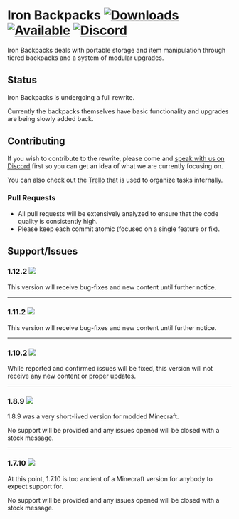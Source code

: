# Iron Backpacks [![Downloads](http://cf.way2muchnoise.eu/full_iron-backpacks_downloads.svg) ![Available](http://cf.way2muchnoise.eu/versions/iron-backpacks.svg)](https://minecraft.curseforge.com/projects/iron-backpacks) [![Discord](https://img.shields.io/discord/292867474591055873.svg?colorB=7289DA&logo=data:image/png;base64,iVBORw0KGgoAAAANSUhEUgAAAHYAAABWAgMAAABnZYq0AAAACVBMVEUAAB38%2FPz%2F%2F%2F%2Bm8P%2F9AAAAAXRSTlMAQObYZgAAAAFiS0dEAIgFHUgAAAAJcEhZcwAACxMAAAsTAQCanBgAAAAHdElNRQfhBxwQJhxy2iqrAAABoElEQVRIx7WWzdGEIAyGgcMeKMESrMJ6rILZCiiBg4eYKr%2Fd1ZAfgXFm98sJfAyGNwno3G9sLucgYGpQ4OGVRxQTREMDZjF7ILSWjoiHo1n%2BE03Aw8p7CNY5IhkYd%2F%2F6MtO3f8BNhR1QWnarCH4tr6myl0cWgUVNcfMcXACP1hKrGMt8wcAyxide7Ymcgqale7hN6846uJCkQxw6GG7h2MH4Czz3cLqD1zHu0VOXMfZjHLoYvsdd0Q7ZvsOkafJ1P4QXxrWFd14wMc60h8JKCbyQvImzlFjyGoZTKzohwWR2UzSONHhYXBQOaKKsySsahwGGDnb%2FiYPJw22sCqzirSULYy1qtHhXGbtgrM0oagBV4XiTJok3GoLoDNH8ooTmBm7ZMsbpFzi2bgPGoXWXME6XT%2BRJ4GLddxJ4PpQy7tmfoU2HPN6cKg%2BledKHBKlF8oNSt5w5g5o8eXhu1IOlpl5kGerDxIVT%2BztzKepulD8utXqpChamkzzuo7xYGk%2FkpSYuviLXun5bzdRf0Krejzqyz7Z3p0I1v2d6HmA07dofmS48njAiuMgAAAAASUVORK5CYII%3D)](https://discord.gg/c9afhTh)

Iron Backpacks deals with portable storage and item manipulation through tiered backpacks and a system of modular upgrades.

## Status

Iron Backpacks is undergoing a full rewrite.

Currently the backpacks themselves have basic functionality and upgrades are being slowly added back.

## Contributing

If you wish to contribute to the rewrite, please come and [speak with us on Discord](https://discord.gg/c9afhTh) first so you can get an idea of what we are currently focusing on.

You can also check out the [Trello](https://trello.com/b/yEEXfB4f/iron-backpacks) that is used to organize tasks internally.

### Pull Requests

* All pull requests will be extensively analyzed to ensure that the code quality is consistently high.
* Please keep each commit atomic (focused on a single feature or fix).

## Support/Issues

### 1.12.2 ![](https://img.shields.io/badge/Status-Fully%20supported-green.svg)

This version will receive bug-fixes and new content until further notice.

***

### 1.11.2 ![](https://img.shields.io/badge/Status-Fully%20supported-green.svg)

This version will receive bug-fixes and new content until further notice.

***

### 1.10.2 ![](https://img.shields.io/badge/Status-Bugfixes%20Only-orange.svg)

While reported and confirmed issues will be fixed, this version will not receive any new content or proper updates.

***

### 1.8.9 ![](https://img.shields.io/badge/Status-Unsupported-red.svg)

1.8.9 was a very short-lived version for modded Minecraft.

No support will be provided and any issues opened will be closed with a stock message.

***

### 1.7.10 ![](https://img.shields.io/badge/Status-Unsupported-red.svg)

At this point, 1.7.10 is too ancient of a Minecraft version for anybody to expect support for.

No support will be provided and any issues opened will be closed with a stock message.
